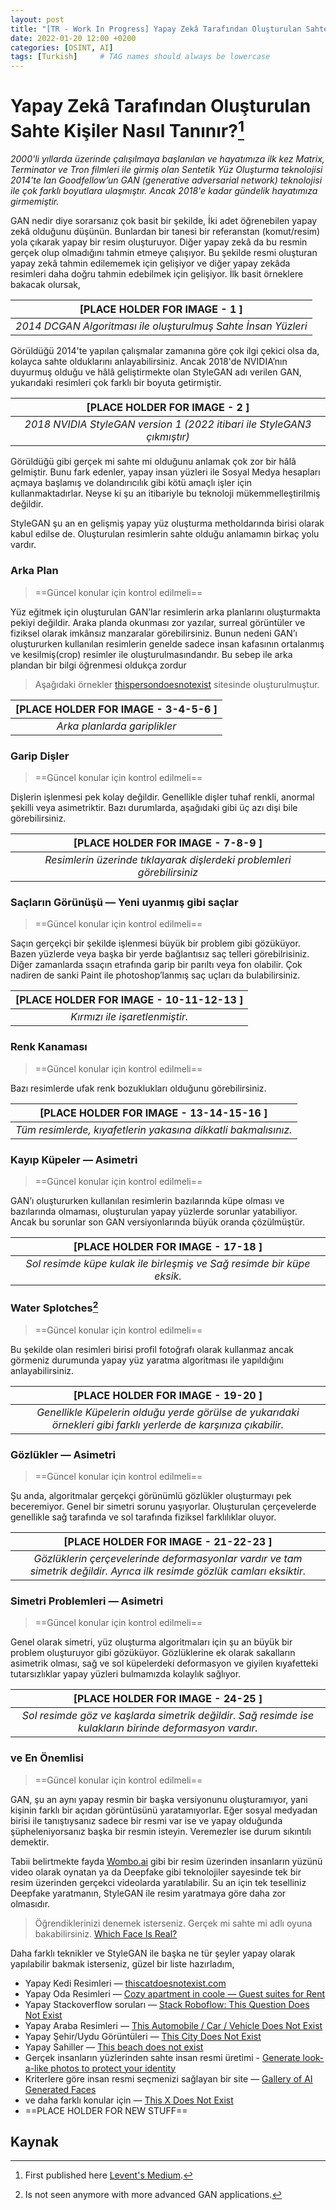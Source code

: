 ```yaml
---
layout: post
title: "[TR - Work In Progress] Yapay Zekâ Tarafından Oluşturulan Sahte Kişiler Nasıl Tanınır?"
date: 2022-01-20 12:00 +0200
categories: [OSINT, AI]
tags: [Turkish]     # TAG names should always be lowercase
---
```


# Yapay Zekâ Tarafından Oluşturulan Sahte Kişiler Nasıl Tanınır?[^1]

*2000'li yıllarda üzerinde çalışılmaya başlanılan ve hayatımıza ilk kez Matrix, Terminator ve Tron filmleri ile girmiş olan Sentetik Yüz Oluşturma teknolojisi 2014'te Ian Goodfellow’un GAN (generative adversarial network) teknolojisi ile çok farklı boyutlara ulaşmıştır. Ancak 2018'e kadar gündelik hayatımıza girmemiştir.*

GAN nedir diye sorarsanız çok basit bir şekilde, İki adet öğrenebilen yapay zekâ olduğunu düşünün. Bunlardan bir tanesi bir referanstan (komut/resim) yola çıkarak yapay bir resim oluşturuyor\. Diğer yapay zekâ da bu resmin gerçek olup olmadığını tahmin etmeye çalışıyor\. Bu şekilde resmi oluşturan yapay zekâ tahmin edilememek için gelişiyor ve diğer yapay zekâda resimleri daha doğru tahmin edebilmek için gelişiyor\. İlk basit örneklere bakacak olursak,

| [PLACE HOLDER FOR IMAGE - 1 ] |
|:--:|
| *2014 DCGAN Algoritması ile oluşturulmuş Sahte İnsan Yüzleri* |

Görüldüğü 2014'te yapılan çalışmalar zamanına göre çok ilgi çekici olsa da, kolayca sahte olduklarını anlayabilirsiniz. Ancak 2018'de NVIDIA’nın duyurmuş olduğu ve hâlâ geliştirmekte olan StyleGAN adı verilen GAN, yukarıdaki resimleri çok farklı bir boyuta getirmiştir.

| [PLACE HOLDER FOR IMAGE - 2 ] |
|:--:|
| *2018 NVIDIA StyleGAN version 1 (2022 itibari ile StyleGAN3 çıkmıştır)* |

Görüldüğü gibi gerçek mi sahte mi olduğunu anlamak çok zor bir hâlâ gelmiştir. Bunu fark edenler, yapay insan yüzleri ile Sosyal Medya hesapları açmaya başlamış ve dolandırıcılık gibi kötü amaçlı işler için kullanmaktadırlar. Neyse ki şu an itibariyle bu teknoloji mükemmelleştirilmiş değildir.

StyleGAN şu an en gelişmiş yapay yüz oluşturma metholdarında birisi olarak kabul edilse de. Oluşturulan resimlerin sahte olduğu anlamamın birkaç yolu vardır.

### Arka Plan
>
> ==Güncel konular için kontrol edilmeli==

Yüz eğitmek için oluşturulan GAN’lar resimlerin arka planlarını oluşturmakta pekiyi değildir. Araka planda okunması zor yazılar, surreal görüntüler ve fiziksel olarak imkânsız manzaralar görebilirsiniz. Bunun nedeni GAN’ı oluştururken kullanılan resimlerin genelde sadece insan kafasının ortalanmış ve kesilmiş(crop) resimler ile oluşturulmasındandır. Bu sebep ile arka plandan bir bilgi öğrenmesi oldukça zordur

> Aşağıdaki örnekler [thispersondoesnotexist](https://thispersondoesnotexist.com/) sitesinde oluşturulmuştur.

| [PLACE HOLDER FOR IMAGE - 3-4-5-6 ] |
|:--:|
| *Arka planlarda gariplikler* |

### Garip Dişler
>
> ==Güncel konular için kontrol edilmeli==

Dişlerin işlenmesi pek kolay değildir. Genellikle dişler tuhaf renkli, anormal şekilli veya asimetriktir. Bazı durumlarda, aşağıdaki gibi üç azı dişi bile görebilirsiniz.

| [PLACE HOLDER FOR IMAGE - 7-8-9 ] |
|:--:|
| *Resimlerin üzerinde tıklayarak dişlerdeki problemleri görebilirsiniz* |

### Saçların Görünüşü — Yeni uyanmış gibi saçlar
>
> ==Güncel konular için kontrol edilmeli==

Saçın gerçekçi bir şekilde işlenmesi büyük bir problem gibi gözüküyor. Bazen yüzlerde veya başka bir yerde bağlantısız saç telleri görebilrisiniz. Diğer zamanlarda ssaçın etrafında garip bir parıltı veya fon olabilir. Çok nadiren de sanki Paint ile photoshop’lanmış saç uçları da bulabilirsiniz.

| [PLACE HOLDER FOR IMAGE - 10-11-12-13 ] |
|:--:|
| *Kırmızı ile işaretlenmiştir.* |

### Renk Kanaması
>
> ==Güncel konular için kontrol edilmeli==

Bazı resimlerde ufak renk bozuklukları olduğunu görebilirsiniz.

| [PLACE HOLDER FOR IMAGE - 13-14-15-16 ] |
|:--:|
| *Tüm resimlerde, kıyafetlerin yakasına dikkatli bakmalısınız.* |

### Kayıp Küpeler — Asimetri
>
> ==Güncel konular için kontrol edilmeli==

GAN’ı oluştururken kullanılan resimlerin bazılarında küpe olması ve bazılarında olmaması, oluşturulan yapay yüzlerde sorunlar yatabiliyor. Ancak bu sorunlar son GAN versiyonlarında büyük oranda çözülmüştür.

| [PLACE HOLDER FOR IMAGE - 17-18 ] |
|:--:|
| *Sol resimde küpe kulak ile birleşmiş ve Sağ resimde bir küpe eksik.* |

### Water Splotches[^2]
>
> ==Güncel konular için kontrol edilmeli==

Bu şekilde olan resimleri birisi profil fotoğrafı olarak kullanmaz ancak görmeniz durumunda yapay yüz yaratma algoritması ile yapıldığını anlayabilirsiniz.

| [PLACE HOLDER FOR IMAGE - 19-20 ] |
|:--:|
| *Genellikle Küpelerin olduğu yerde görülse de yukarıdaki örnekleri gibi farklı yerlerde de karşınıza çıkabilir.* |

### Gözlükler — Asimetri
>
> ==Güncel konular için kontrol edilmeli==

Şu anda, algoritmalar gerçekçi görünümlü gözlükler oluşturmayı pek beceremiyor. Genel bir simetri sorunu yaşıyorlar. Oluşturulan çerçevelerde genellikle sağ tarafında ve sol tarafında fiziksel farklılıklar oluyor.

| [PLACE HOLDER FOR IMAGE - 21-22-23 ] |
|:--:|
| *Gözlüklerin çerçevelerinde deformasyonlar vardır ve tam simetrik değildir. Ayrıca ilk resimde gözlük camları eksiktir.* |

### Simetri Problemleri — Asimetri
>
> ==Güncel konular için kontrol edilmeli==

Genel olarak simetri, yüz oluşturma algoritmaları için şu an büyük bir problem oluşturuyor gibi gözüküyor. Gözlüklerine ek olarak sakalların asimetrik olması, sağ ve sol küpelerdeki deformasyon ve giyilen kıyafetteki tutarsızlıklar yapay yüzleri bulmamızda kolaylık sağlıyor.

| [PLACE HOLDER FOR IMAGE - 24-25 ] |
|:--:|
| *Sol resimde göz ve kaşlarda simetrik değildir. Sağ resimde ise kulakların birinde deformasyon vardır.* |

### ve En Önemlisi
>
> ==Güncel konular için kontrol edilmeli==

GAN, şu an aynı yapay resmin bir başka versiyonunu oluşturamıyor, yani kişinin farklı bir açıdan görüntüsünü yaratamıyorlar. Eğer sosyal medyadan birisi ile tanıştıysanız sadece bir resmi var ise ve yapay olduğunda şüpheleniyorsanız başka bir resmin isteyin. Veremezler ise durum sıkıntılı demektir.

Tabii belirtmekte fayda [Wombo.ai](https://www.w.ai/) gibi bir resim üzerinden insanların yüzünü video olarak oynatan ya da Deepfake gibi teknolojiler sayesinde tek bir resim üzerinden gerçekci videolarda yaratılabilir. Su an için tek teselliniz Deepfake yaratmanın, StyleGAN ile resim yaratmaya göre daha zor olmasıdır.

> Öğrendiklerinizi denemek isterseniz. Gerçek mi sahte mi adlı oyuna bakabilirsiniz. [Which Face Is Real?](https://www.whichfaceisreal.com/learn.html)

Daha farklı teknikler ve StyleGAN ile başka ne tür şeyler yapay olarak yapılabilir bakmak isterseniz, güzel bir liste hazırladım,

- Yapay Kedi Resimleri — [thiscatdoesnotexist.com](https://thiscatdoesnotexist.com/)
- Yapay Oda Resimleri — [Cozy apartment in coole — Guest suites for Rent](https://thisrentaldoesnotexist.com/)
- Yapay Stackoverflow soruları — [Stack Roboflow: This Question Does Not Exist](https://stackroboflow.com/)
- Yapay Araba Resimleri — [This Automobile / Car / Vehicle Does Not Exist](https://www.thisautomobiledoesnotexist.com/)
- Yapay Şehir/Uydu Görüntüleri — [This City Does Not Exist](https://thiscitydoesnotexist.com/)
- Yapay Sahiller — [This beach does not exist](https://thisbeachdoesnotexist.com/)
- Gerçek insanların yüzlerinden sahte insan resmi üretimi - [Generate look-a-like photos to protect your identity](https://generated.photos/anonymizer)
- Kriterlere göre insan resmi seçmenizi sağlayan bir site — [Gallery of AI Generated Faces](https://generated.photos/faces)
- ve daha farklı konular için — [This X Does Not Exist](https://thisxdoesnotexist.com/)
- ==PLACE HOLDER FOR NEW STUFF==

## Kaynak

[^1]: First published here [Levent's Medium](https://medium.com/@leventd/yapay-zeka-taraf%C4%B1ndan-olu%C5%9Fturulan-sahte-ki%C5%9Filer-nas%C4%B1l-tan%C4%B1n%C4%B1r-eeac3aa1dde1).
[^2]: Is not seen anymore with more advanced GAN applications.
[^3]: https://jonathan-hui.medium.com/detect-ai-generated-images-deepfakes-part-1-b518ed5075f4
[^4]: https://jonathan-hui.medium.com/detect-ai-generated-images-deepfakes-part-2-436c57eeb878
[^5]: https://jonathan-hui.medium.com/detect-ai-generated-images-deepfakes-part-3-9c3fdf97d572
[^6]: https://www.discovermagazine.com/technology/how-to-spot-synthetic-faces-online-the-clue-is-in-the-eyes
[^7]: https://krebsonsecurity.com/2022/10/glut-of-fake-linkedin-profiles-pits-hr-against-the-bots/
[^8]: https://detectfakes.media.mit.edu/